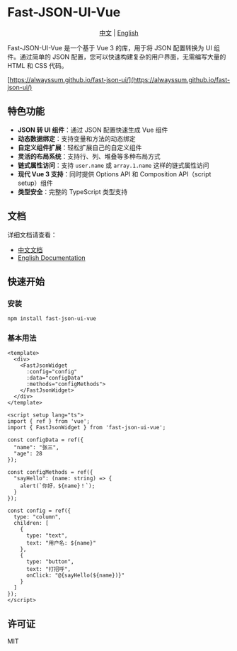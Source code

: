 # Fast-JSON-UI-Vue

<div align="center">
  <p>
    <a href="./doc/README.zh-CN.md">中文</a> | 
    <a href="./doc/README.en-US.md">English</a>
  </p>
</div>

Fast-JSON-UI-Vue 是一个基于 Vue 3 的库，用于将 JSON 配置转换为 UI 组件。通过简单的 JSON 配置，您可以快速构建复杂的用户界面，无需编写大量的 HTML 和 CSS 代码。

[https://alwayssum.github.io/fast-json-ui/](https://alwayssum.github.io/fast-json-ui/)

## 特色功能

- **JSON 转 UI 组件**：通过 JSON 配置快速生成 Vue 组件
- **动态数据绑定**：支持变量和方法的动态绑定
- **自定义组件扩展**：轻松扩展自己的自定义组件
- **灵活的布局系统**：支持行、列、堆叠等多种布局方式
- **链式属性访问**：支持 `user.name` 或 `array.1.name` 这样的链式属性访问
- **现代 Vue 3 支持**：同时提供 Options API 和 Composition API（script setup）组件
- **类型安全**：完整的 TypeScript 类型支持

## 文档

详细文档请查看：
- [中文文档](./doc/README.zh-CN.md)
- [English Documentation](./doc/README.en-US.md)

## 快速开始

### 安装

```bash
npm install fast-json-ui-vue
```

### 基本用法

```vue
<template>
  <div>
    <FastJsonWidget 
      :config="config" 
      :data="configData" 
      :methods="configMethods">
    </FastJsonWidget>
  </div>
</template>

<script setup lang="ts">
import { ref } from 'vue';
import { FastJsonWidget } from 'fast-json-ui-vue';

const configData = ref({
  "name": "张三",
  "age": 28
});

const configMethods = ref({
  "sayHello": (name: string) => {
    alert(`你好，${name}！`);
  }
});

const config = ref({
  type: "column",
  children: [
    {
      type: "text",
      text: "用户名: ${name}"
    },
    {
      type: "button",
      text: "打招呼",
      onClick: "@{sayHello(${name})}"
    }
  ]
});
</script>
```

## 许可证

MIT 